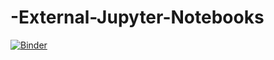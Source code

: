 # -External-Jupyter-Notebooks


[![Binder](https://mybinder.org/badge_logo.svg)](https://mybinder.org/v2/gh/SustainableLivingLab/-External-Jupyter-Notebooks/main)
